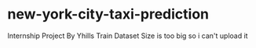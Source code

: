 # new-york-city-taxi-prediction
Internship Project By Yhills
Train Dataset Size is too big so i can't upload it
